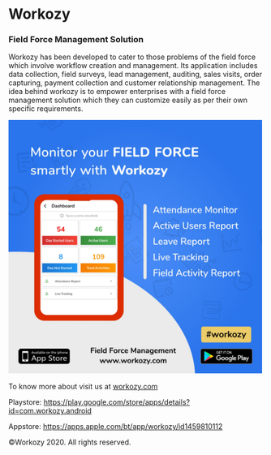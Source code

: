 # Workozy

### Field Force Management Solution

Workozy has been developed to cater to those problems of the field force which involve workflow creation and management. Its application includes data collection, field surveys, lead management, auditing, sales visits, order capturing, payment collection and customer relationship management. The idea behind workozy is to empower enterprises with a field force management solution which they can customize easily as per their own specific requirements.

<div align=”center”>
  <img src="https://raw.githubusercontent.com/workozy/workozy_app/master/workozy_attendance.jpg"  height = "500" alt="workozy">
</div>

To know more about visit us at [workozy.com](https://workozy.com/)

Playstore: https://play.google.com/store/apps/details?id=com.workozy.android

Appstore: https://apps.apple.com/bt/app/workozy/id1459810112

©Workozy 2020. All rights reserved.
